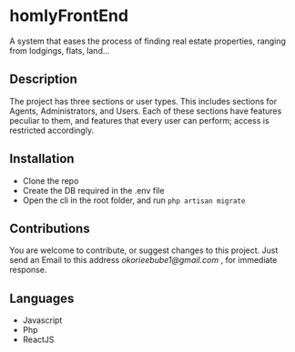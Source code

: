 # homlyFrontEnd
A system that eases the process of finding real estate properties, ranging from lodgings, flats, land...

## Description
The project has three sections or user types. 
This includes sections  for Agents, Administrators, and Users. 
Each of these sections have features peculiar to them, and features that every user can perform; 
access is restricted accordingly.

## Installation
* Clone the repo
* Create the DB required in the .env file
* Open the cli in the root folder, and run
`php artisan migrate`

## Contributions
You are welcome to contribute, or suggest changes to this project. Just send an Email to this address _okorieebube1@gmail.com_ , for immediate response.

## Languages
* Javascript
* Php
* ReactJS
